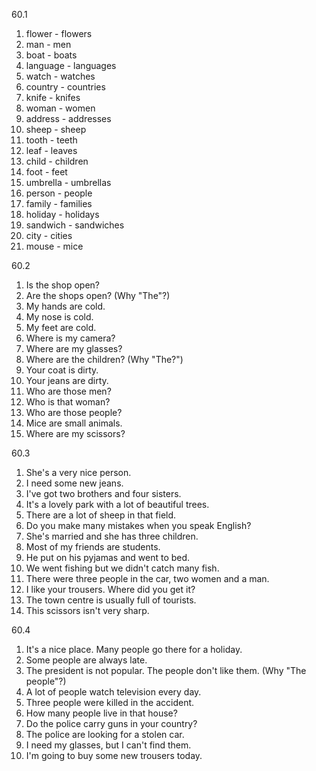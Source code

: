 60.1
  1. flower - flowers
  2. man - men
  3. boat - boats
  4. language - languages
  5. watch - watches
  6. country - countries
  7. knife - knifes
  8. woman - women
  9. address - addresses
  10. sheep - sheep
  11. tooth - teeth
  12. leaf - leaves
  13. child - children
  14. foot - feet
  15. umbrella - umbrellas
  16. person - people
  17. family - families
  18. holiday - holidays
  19. sandwich - sandwiches
  20. city - cities
  21. mouse - mice

60.2
  1. Is the shop open?
  2. Are the shops open? (Why "The"?)
  3. My hands are cold.
  4. My nose is cold.
  5. My feet are cold.
  6. Where is my camera?
  7. Where are my glasses?
  8. Where are the children? (Why "The?")
  9. Your coat is dirty.
  10. Your jeans are dirty.
  11. Who are those men?
  12. Who is that woman?
  13. Who are those people?
  14. Mice are small animals.
  15. Where are my scissors?

60.3
  1. She's a very nice person.
  2. I need some new jeans.
  3. I've got two brothers and four sisters.
  4. It's a lovely park with a lot of beautiful trees.
  5. There are a lot of sheep in that field.
  6. Do you make many mistakes when you speak English?
  7. She's married and she has three children.
  8. Most of my friends are students.
  9. He put on his pyjamas and went to bed.
  10. We went fishing but we didn't catch many fish.
  11. There were three people in the car, two women and a man.
  12. I like your trousers. Where did you get it?
  13. The town centre is usually full of tourists.
  14. This scissors isn't very sharp.

60.4 
  1. It's a nice place. Many people go there for a holiday.
  2. Some people are always late.
  3. The president is not popular. The people don't like them. (Why "The people"?)
  4. A lot of people watch television every day.
  5. Three people were killed in the accident.
  6. How many people live in that house?
  7. Do the police carry guns in your country?
  8. The police are looking for a stolen car.
  9. I need my glasses, but I can't find them.
  10. I'm going to buy some new trousers today.